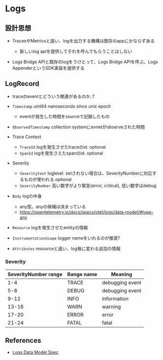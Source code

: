 # Logs

## 設計思想

* TracesやMetricsと違い、logを出力する機構は既存のappにかならずある
  * 新しいlog apiを提供してそれを呼んでもらうことはしない

* Logs Bridge APIと既存のlogをうけとって、Logs Bridge APIを呼ぶ、Logs AppenderというSDK実装を提供する

## LogRecord

* traceのeventとどういう関連があるのか..?

* `Timestamp` uint64 nanoseconds since unix epoch
  * eventが発生した時間をsourceで記録したもの

* `ObservedTimestamp` collection systemにevnetがobserveされた時間

* Trace Context
  * `TraceId` logを発生させたtraceのid. optional
  * `SpanId` logを発生さえたspanのid. optional

* Severity
  * `Severitytext` loglevel. setされない場合は、SeverityNumberに対応するものが使われる optional
  * `SeverityNumber` 高い数字がより緊急(error, critical), 低い数字はdebug

* `Body` logの中身
  * any型。anyの候補は決まっている
  * https://opentelemetry.io/docs/specs/otel/logs/data-model/#type-any

* `Resource` logを発生させたentityの情報

* `InstrumentationScope` logger nameをいれるのが推奨?

* `Attributes` resourceと違い、log毎に変わる追加の情報

### Severity

| SeverityNumber range | Range name | Meaning |
| --- | --- | --- |
|  1-4  | TRACE | debugging event |
|  5-8  | DEBUG | debugging event |
|  9-12 | INFO  | information     |
| 13-16 | WARN  | warning         |
| 17-20 | ERROR | error           |
| 21-24 | FATAL | fatal           |

## References

* [Logs Data Model Spec](https://opentelemetry.io/docs/specs/otel/logs/data-model/)
